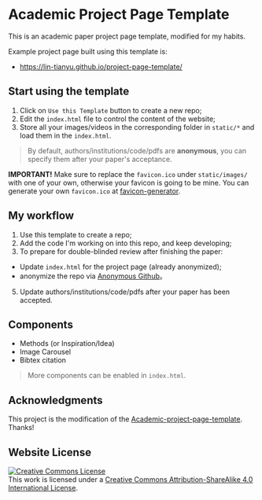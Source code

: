 # Academic Project Page Template
This is an academic paper project page template, modified for my habits.


Example project page built using this template is:
- https://lin-tianyu.github.io/project-page-template/



## Start using the template
1. Click on `Use this Template` button to create a new repo;
2. Edit the `index.html` file to control the content of the website;
3. Store all your images/videos in the corresponding folder in `static/*` and load them in the `index.html`.
> By default, authors/institutions/code/pdfs are **anonymous**, you can specify them after your paper's acceptance.

**IMPORTANT!** Make sure to replace the `favicon.ico` under `static/images/` with one of your own, otherwise your favicon is going to be mine.
You can generate your own `favicon.ico` at [favicon-generator](https://favicon.io/favicon-generator/).

## My workflow
1. Use this template to create a repo;
2. Add the code I'm working on into this repo, and keep developing;
3. To prepare for double-blinded review after finishing the paper:
  - Update `index.html` for the project page (already anonymized); 
  - anonymize the repo via [Anonymous Github](https://anonymous.4open.science/)。
5. Update authors/institutions/code/pdfs after your paper has been accepted.

## Components
- Methods (or Inspiration/Idea)
- Image Carousel
- Bibtex citation
> More components can be enabled in `index.html`.

## Acknowledgments
This project is the modification of the [Academic-project-page-template](https://github.com/eliahuhorwitz/Academic-project-page-template). Thanks!

## Website License
<a rel="license" href="http://creativecommons.org/licenses/by-sa/4.0/"><img alt="Creative Commons License" style="border-width:0" src="https://i.creativecommons.org/l/by-sa/4.0/88x31.png" /></a><br />This work is licensed under a <a rel="license" href="http://creativecommons.org/licenses/by-sa/4.0/">Creative Commons Attribution-ShareAlike 4.0 International License</a>.
